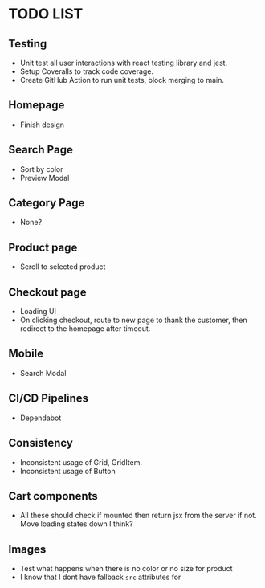# TODO LIST

## Testing

- Unit test all user interactions with react testing library and jest.
- Setup Coveralls to track code coverage.
- Create GitHub Action to run unit tests, block merging to main.

## Homepage

- Finish design

## Search Page

- Sort by color
- Preview Modal

## Category Page

- None?

## Product page

- Scroll to selected product

## Checkout page

- Loading UI
- On clicking checkout, route to new page to thank the customer, then redirect to the homepage after timeout.

## Mobile

- Search Modal

## CI/CD Pipelines

- Dependabot

## Consistency

- Inconsistent usage of Grid, GridItem.
- Inconsistent usage of Button

## Cart components

- All these should check if mounted then return jsx from the server if not. Move loading states down I think?

## Images

- Test what happens when there is no color or no size for product
- I know that I dont have fallback `src` attributes for <Image />
